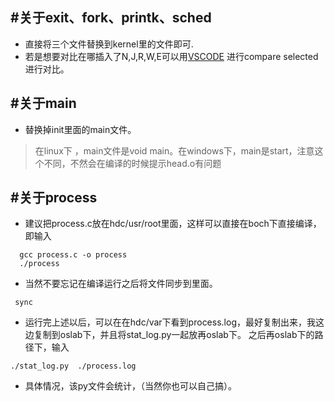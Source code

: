 #关于exit、fork、printk、sched
 --------------------
 + 直接将三个文件替换到kernel里的文件即可.
 + 若是想要对比在哪插入了N,J,R,W,E可以用[VSCODE](https://code.visualstudio.com) 进行compare selected进行对比。


#关于main
  -------------------
  + 替换掉init里面的main文件。
>   在linux下 ，main文件是void main。在windows下，main是start，注意这个不同，不然会在编译的时候提示head.o有问题


#关于process
  -------------
  + 建议把process.c放在hdc/usr/root里面，这样可以直接在boch下直接编译，即输入
  ```
    gcc process.c -o process
    ./process
  ```

  + 当然不要忘记在编译运行之后将文件同步到里面。
   ```
    sync
   ```
  + 运行完上述以后，可以在在hdc/var下看到process.log，最好复制出来，我这边复制到oslab下，并且将stat_log.py一起放再oslab下。
       之后再oslab下的路径下，输入  
   ```
   ./stat_log.py  ./process.log
   ```
   + 具体情况，该py文件会统计，（当然你也可以自己搞）。
    

    
